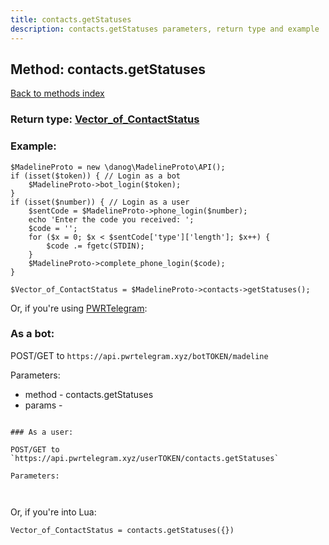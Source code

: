```yaml
---
title: contacts.getStatuses
description: contacts.getStatuses parameters, return type and example
---
```

## Method: contacts.getStatuses  
[Back to methods index](index.md)




### Return type: [Vector\_of\_ContactStatus](../types/ContactStatus.md)

### Example:


```
$MadelineProto = new \danog\MadelineProto\API();
if (isset($token)) { // Login as a bot
    $MadelineProto->bot_login($token);
}
if (isset($number)) { // Login as a user
    $sentCode = $MadelineProto->phone_login($number);
    echo 'Enter the code you received: ';
    $code = '';
    for ($x = 0; $x < $sentCode['type']['length']; $x++) {
        $code .= fgetc(STDIN);
    }
    $MadelineProto->complete_phone_login($code);
}

$Vector_of_ContactStatus = $MadelineProto->contacts->getStatuses();
```

Or, if you're using [PWRTelegram](https://pwrtelegram.xyz):

### As a bot:

POST/GET to `https://api.pwrtelegram.xyz/botTOKEN/madeline`

Parameters:

* method - contacts.getStatuses
* params - 

```

### As a user:

POST/GET to `https://api.pwrtelegram.xyz/userTOKEN/contacts.getStatuses`

Parameters:



```

Or, if you're into Lua:

```
Vector_of_ContactStatus = contacts.getStatuses({})
```


